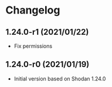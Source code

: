 # Changelog

## 1.24.0-r1 (2021/01/22)

* Fix permissions

## 1.24.0-r0 (2021/01/19)

* Initial version based on Shodan 1.24.0
